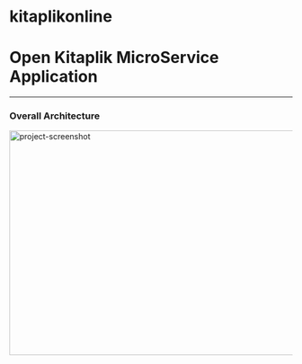 # kitaplikonline
# Open Kitaplik MicroService Application

---
### Overall Architecture
<img src="https://r.resimlink.com/NtEcdX.png" alt="project-screenshot" width="1920" height="400/">
